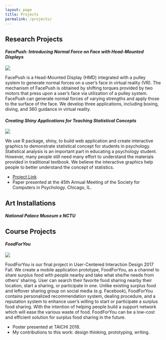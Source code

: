 ```yaml
---
layout: page
title: Projects
permalink: /projects/
---
```


<h2>Research Projects</h2>

<h4><i>FacePush: Introducing Normal Force on Face with Head-Mounted Displays</i></h4>

<img src="https://wenjietseng.github.io/images/facepush.jpeg">

FacePush is a Head-Mounted Display (HMD) integrated with a pulley system to generate normal forces on a user’s face in virtual reality (VR). The mechanism of FacePush is obtained by shifting torques provided by two motors that press upon a user’s face via utilization of a pulley system. FacePush can generate normal forces of varying strengths and apply those to the surface of the face. We develop three applications, including boxing, diving, and 360 guidance in virtual reality.

<h4><i>Creating Shiny Applications for Teaching Statistical Concepts</i></h4>

<img src="https://wenjietseng.github.io/images/sdt.png">

We use R package, shiny, to build web application and create interactive graphics to demonstrate statistical concept for students in psychology. Statistical analysis is an important part in educating a psychology student. However, many people still need many effort to understand the materials provided in traditional textbook. We believe the interactive graphics help people to better understand the concept of statistics. 

+ [Project Link](https://github.com/wenjietseng/shinyapps) <br>
+ Paper presented at the 45th Annual Meeting of the Society for Computers in Psychology. Chicago, IL.


<h2>Art Installations</h2>
<h4><i>National Palace Museum x NCTU</i></h4>

<h2>Course Projects</h2>
<h4><i>FoodForYou</i></h4>

<img src="https://wenjietseng.github.io/images/food4U.png">

FoodForYou is our final project in User-Centered Interaction Design 2017 Fall.
We create a mobile application prototype, FoodForYou, as a channel to share surplus food with people nearby and take what she/he needs from others’ sharing. User can search their favorite food sharing nearby their location, start a sharing, or participate in one. Unlike existing surplus food and leftover sharing group on social media (e.g. Facebook), FoodForYou contains personalized recommendation system, dealing procedure, and a reputation system to enhance user’s willing to start or participate a surplus food sharing. With the intention of helping people build a support network which will ease the various waste of food. FoodForYou can be a low-cost and efficient solution for surplus food sharing in the future.

+ Poster presented at TAICHI 2018.
+ My contributions to this work: design thinking, prototyping, writing.